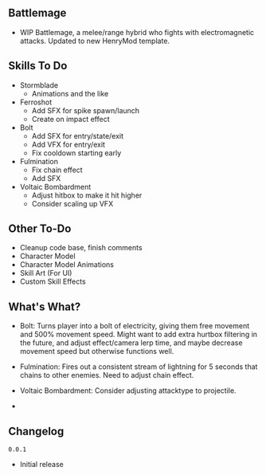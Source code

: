 ## Battlemage
- WIP Battlemage, a melee/range hybrid who fights with electromagnetic attacks. Updated to new HenryMod template.

## Skills To Do
- Stormblade
  - Animations and the like
- Ferroshot
  - Add SFX for spike spawn/launch
  - Create on impact effect
- Bolt
  - Add SFX for entry/state/exit
  - Add VFX for entry/exit
  - Fix cooldown starting early
- Fulmination
  - Fix chain effect
  - Add SFX
- Voltaic Bombardment
  - Adjust hitbox to make it hit higher
  - Consider scaling up VFX
 
 ## Other To-Do
- Cleanup code base, finish comments
- Character Model
- Character Model Animations
- Skill Art (For UI)
- Custom Skill Effects

## What's What?
- Bolt: Turns player into a bolt of electricity, giving them free movement and 500% movement speed. Might want to add extra hurtbox filtering in the future, and adjust effect/camera lerp time, and maybe decrease movement speed but otherwise functions well.

- Fulmination: Fires out a consistent stream of lightning for 5 seconds that chains to other enemies. Need to adjust chain effect.

- Voltaic Bombardment: Consider adjusting attacktype to projectile.
- 
## Changelog
`0.0.1`
- Initial release
